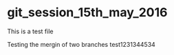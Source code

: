 # git_session_15th_may_2016

This  is a test file



Testing  the mergin of two branches test1231344534